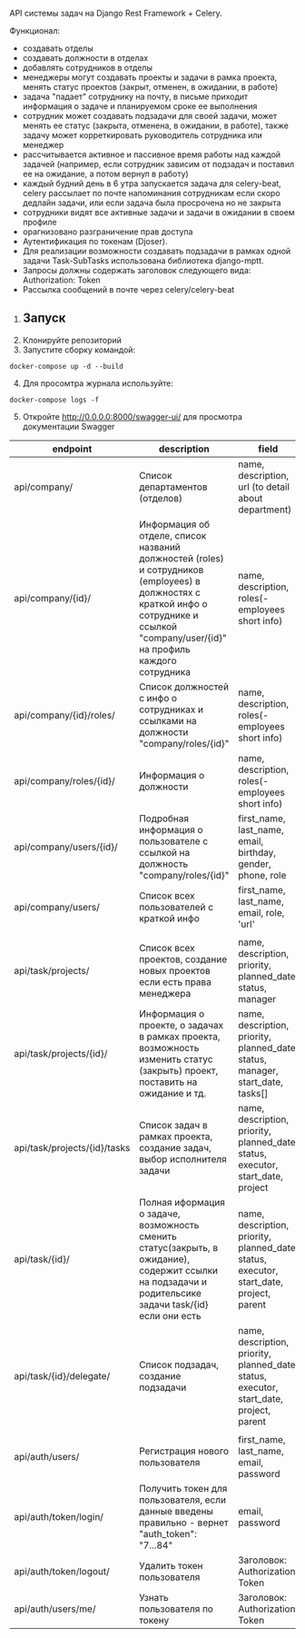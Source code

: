 API системы задач на Django Rest Framework +  Celery.

Функционал:
* создавать отделы
* создавать должности в отделах
* добавлять сотрудников в отделы
* менеджеры могут создавать проекты и задачи в  рамка проекта, менять статус проектов (закрыт, отменен, в ожидании, в работе)
* задача "падает" сотруднику на почту, в письме приходит информация о задаче и планируемом сроке ее выполнения
* сотрудник может создавать подзадачи для своей задачи, может менять ее статус (закрыта, отменена, в ожидании, в работе), также задачу может корреткировать руководитель сотрудника или менеджер
* рассчитывается активное и пассивное время работы над каждой задачей (например, если сотрудник зависим от подзадач и поставил ее на ожидание, а потом вернул в работу)
* каждый будний день в 6 утра запускается задача для celery-beat, celery рассылает по почте напоминания сотрудникам если скоро дедлайн задачи, или если задача была просрочена но не закрыта
* сотрудники видят все активные задачи и задачи в ожидании в своем профиле
* орагнизовано разграничение прав доступа
* Аутентификация по токенам (Djoser). 
* Для реализации возможности создавать подзадачи в рамках одной задачи Task-SubTasks использована библиотека django-mptt.
* Запросы должны содержать заголовок следующего вида: Authorization: Token <users token>
* Рассылка сообщений в почте через celery/celery-beat

1. ## Запуск
2. Клонируйте репозиторий
3. Запустите сборку командой: 
```shell
docker-compose up -d --build
```
4. Для просомтра журнала используйте:
```shell
docker-compose logs -f
```
5. Откройте http://0.0.0.0:8000/swagger-ui/ для просмотра документации Swagger



| endpoint                     | description                                                                                                                                                                               | field                                                                                    | methods                 |
|------------------------------|-------------------------------------------------------------------------------------------------------------------------------------------------------------------------------------------|------------------------------------------------------------------------------------------|-------------------------|
| api/company/                 | Список департаментов (отделов)                                                                                                                                                            | name, description, url (to detail about department)                                      | GET, POST               |
| api/company/{id}/            | Информация об отделе, список названий должностей  (roles) и сотрудников (employees) в должностях  c краткой инфо о сотруднике и ссылкой "company/user/{id}" на профиль каждого сотрудника | name, description, roles(-employees short info)                                          | GET, PUT, PATCH, DELETE |
| api/company/{id}/roles/      | Список должностей с инфо о сотрудниках и ссылками на должности "company/roles/{id}"                                                                                                       | name, description, roles(-employees short info)                                          | GET, POST               |
| api/company/roles/{id}/      | Информация о должности                                                                                                                                                                    | name, description, roles(-employees short info)                                          | GET, PUT, PATCH, DELETE |
| api/company/users/{id}/      | Подробная информация о пользователе с ссылкой на должность "company/roles/{id}"                                                                                                           | first_name, last_name, email, birthday, gender, phone, role                              | GET, PUT, PATCH, DELETE |
| api/company/users/           | Список всех пользователей с краткой инфо                                                                                                                                                  | first_name, last_name, email, role, 'url'                                                | GET                     |
|                              |                                                                                                                                                                                           |                                                                                          |                         |
| api/task/projects/           | Список всех проектов, создание новых проектов если есть права менеджера                                                                                                                   | name, description, priority, planned_date, status, manager                               | GET, POST               |
| api/task/projects/{id}/      | Информация о проекте, о задачах в рамках проекта, возможность изменить статус (закрыть) проект, поставить на ожидание и тд.                                                               | name, description, priority, planned_date, status, manager, start_date, tasks[]          | GET, PUT, PATCH, DELETE |
| api/task/projects/{id}/tasks | Список задач в рамках проекта, создание задач, выбор исполнителя задачи                                                                                                                   | name, description, priority, planned_date, status, executor, start_date, project         | GET, POST               |
| api/task/{id}/               | Полная иформация о задаче, возможность сменить статус(закрыть, в ожидание), содержит ссылки на подзадачи и родительсике задачи task/{id} если они есть                                    | name, description, priority, planned_date, status, executor, start_date, project, parent | GET, PUT, PATCH, DELETE |
| api/task/{id}/delegate/      | Список подзадач, создание подзадачи                                                                                                                                                       | name, description, priority, planned_date, status, executor, start_date, project, parent | GET, POST               |
|                              |                                                                                                                                                                                           |                                                                                          |                         |
| api/auth/users/              | Регистрация нового пользователя                                                                                                                                                           | first_name, last_name, email, password                                                   | GET, POST               |
| api/auth/token/login/        | Получить токен для пользователя, если данные введены правильно - вернет "auth_token": "7...84"                                                                                            | email, password                                                                          | POST                    |
| api/auth/token/logout/       | Удалить токен пользователя                                                                                                                                                                | Заголовок: Authorization:  Token <your token>                                            | GET                     |
| api/auth/users/me/           | Узнать пользователя по токену                                                                                                                                                             | Заголовок: Authorization:  Token <your token>                                            | GET                     |
